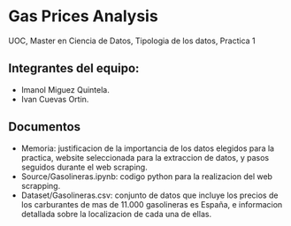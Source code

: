 # Gas Prices Analysis
UOC, Master en Ciencia de Datos, Tipologia de los datos, Practica 1

## Integrantes del equipo: 
* Imanol Miguez Quintela.
* Ivan Cuevas Ortin.

## Documentos
* Memoria: justificacion de la importancia de los datos elegidos para la practica, website seleccionada para la extraccion de datos, y pasos seguidos durante el web scraping.
* Source/Gasolineras.ipynb: codigo python para la realizacion del web scrapping.
* Dataset/Gasolineras.csv: conjunto de datos que incluye los precios de los carburantes de mas de 11.000 gasolineras es España, e informacion detallada sobre la localizacion de cada una de ellas.
